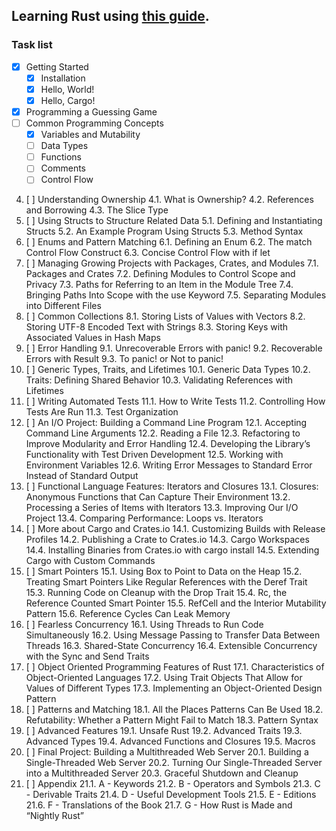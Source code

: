 ## Learning Rust using [this guide](https://doc.rust-lang.ru/book/).

### Task list

+ [x] Getting Started
  + [x] Installation
  + [x] Hello, World!
  + [x] Hello, Cargo!
+ [x] Programming a Guessing Game
+ [ ] Common Programming Concepts
  + [x] Variables and Mutability
  + [ ] Data Types
  + [ ] Functions
  + [ ] Comments
  + [ ] Control Flow
4. [ ] Understanding Ownership
4.1. What is Ownership?
4.2. References and Borrowing
4.3. The Slice Type
5. [ ] Using Structs to Structure Related Data
5.1. Defining and Instantiating Structs
5.2. An Example Program Using Structs
5.3. Method Syntax
6. [ ] Enums and Pattern Matching
6.1. Defining an Enum
6.2. The match Control Flow Construct
6.3. Concise Control Flow with if let
7. [ ] Managing Growing Projects with Packages, Crates, and Modules
7.1. Packages and Crates
7.2. Defining Modules to Control Scope and Privacy
7.3. Paths for Referring to an Item in the Module Tree
7.4. Bringing Paths Into Scope with the use Keyword
7.5. Separating Modules into Different Files
8. [ ] Common Collections
8.1. Storing Lists of Values with Vectors
8.2. Storing UTF-8 Encoded Text with Strings
8.3. Storing Keys with Associated Values in Hash Maps
9. [ ] Error Handling
9.1. Unrecoverable Errors with panic!
9.2. Recoverable Errors with Result
9.3. To panic! or Not to panic!
10. [ ] Generic Types, Traits, and Lifetimes
10.1. Generic Data Types
10.2. Traits: Defining Shared Behavior
10.3. Validating References with Lifetimes
11. [ ] Writing Automated Tests
11.1. How to Write Tests
11.2. Controlling How Tests Are Run
11.3. Test Organization
12. [ ] An I/O Project: Building a Command Line Program
12.1. Accepting Command Line Arguments
12.2. Reading a File
12.3. Refactoring to Improve Modularity and Error Handling
12.4. Developing the Library’s Functionality with Test Driven Development
12.5. Working with Environment Variables
12.6. Writing Error Messages to Standard Error Instead of Standard Output
13. [ ] Functional Language Features: Iterators and Closures
13.1. Closures: Anonymous Functions that Can Capture Their Environment
13.2. Processing a Series of Items with Iterators
13.3. Improving Our I/O Project
13.4. Comparing Performance: Loops vs. Iterators
14. [ ] More about Cargo and Crates.io
14.1. Customizing Builds with Release Profiles
14.2. Publishing a Crate to Crates.io
14.3. Cargo Workspaces
14.4. Installing Binaries from Crates.io with cargo install
14.5. Extending Cargo with Custom Commands
15. [ ] Smart Pointers
15.1. Using Box<T> to Point to Data on the Heap
15.2. Treating Smart Pointers Like Regular References with the Deref Trait
15.3. Running Code on Cleanup with the Drop Trait
15.4. Rc<T>, the Reference Counted Smart Pointer
15.5. RefCell<T> and the Interior Mutability Pattern
15.6. Reference Cycles Can Leak Memory
16. [ ] Fearless Concurrency
16.1. Using Threads to Run Code Simultaneously
16.2. Using Message Passing to Transfer Data Between Threads
16.3. Shared-State Concurrency
16.4. Extensible Concurrency with the Sync and Send Traits
17. [ ] Object Oriented Programming Features of Rust
17.1. Characteristics of Object-Oriented Languages
17.2. Using Trait Objects That Allow for Values of Different Types
17.3. Implementing an Object-Oriented Design Pattern
18. [ ] Patterns and Matching
18.1. All the Places Patterns Can Be Used
18.2. Refutability: Whether a Pattern Might Fail to Match
18.3. Pattern Syntax
19. [ ] Advanced Features
19.1. Unsafe Rust
19.2. Advanced Traits
19.3. Advanced Types
19.4. Advanced Functions and Closures
19.5. Macros
20. [ ] Final Project: Building a Multithreaded Web Server
20.1. Building a Single-Threaded Web Server
20.2. Turning Our Single-Threaded Server into a Multithreaded Server
20.3. Graceful Shutdown and Cleanup
21. [ ] Appendix
21.1. A - Keywords
21.2. B - Operators and Symbols
21.3. C - Derivable Traits
21.4. D - Useful Development Tools
21.5. E - Editions
21.6. F - Translations of the Book
21.7. G - How Rust is Made and “Nightly Rust”

